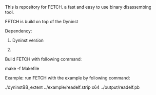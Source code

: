 This is repository for FETCH. a fast and easy to use binary disassembing tool.


FETCH is build on top of the Dyninst


Dependency:

1) Dyninst version

2) 


Build FETCH with following command:

make -f Makefile


Example:
run FETCH with the example by following command:

./dyninstBB\_extent ../example/readelf.strip x64 ../output/readelf.pb

